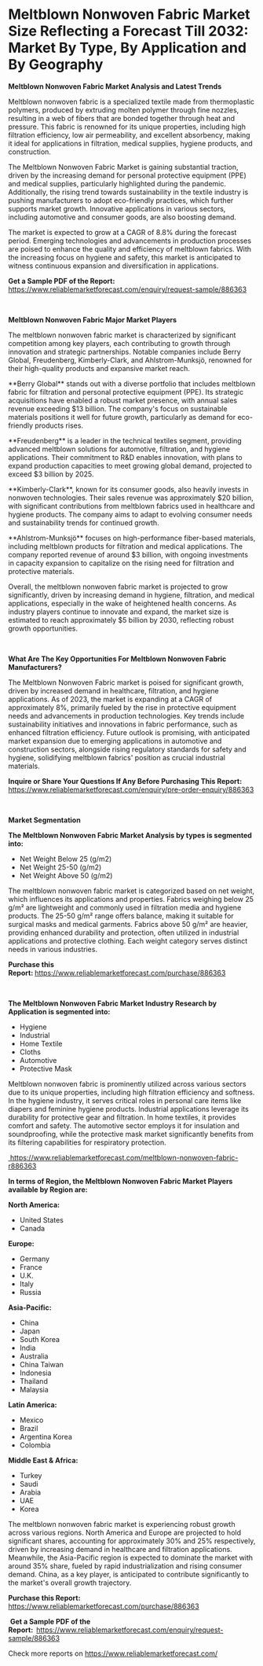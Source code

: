 <p><h1>Meltblown Nonwoven Fabric Market Size Reflecting a Forecast Till 2032: Market By Type, By Application and By Geography</h1></p><p><strong>Meltblown Nonwoven Fabric Market Analysis and Latest Trends</strong></p>
<p><p>Meltblown nonwoven fabric is a specialized textile made from thermoplastic polymers, produced by extruding molten polymer through fine nozzles, resulting in a web of fibers that are bonded together through heat and pressure. This fabric is renowned for its unique properties, including high filtration efficiency, low air permeability, and excellent absorbency, making it ideal for applications in filtration, medical supplies, hygiene products, and construction.</p><p>The Meltblown Nonwoven Fabric Market is gaining substantial traction, driven by the increasing demand for personal protective equipment (PPE) and medical supplies, particularly highlighted during the pandemic. Additionally, the rising trend towards sustainability in the textile industry is pushing manufacturers to adopt eco-friendly practices, which further supports market growth. Innovative applications in various sectors, including automotive and consumer goods, are also boosting demand.</p><p>The market is expected to grow at a CAGR of 8.8% during the forecast period. Emerging technologies and advancements in production processes are poised to enhance the quality and efficiency of meltblown fabrics. With the increasing focus on hygiene and safety, this market is anticipated to witness continuous expansion and diversification in applications.</p></p>
<p><strong>Get a Sample PDF of the Report:&nbsp;</strong> <a href="https://www.reliablemarketforecast.com/enquiry/request-sample/886363?utm_campaign=2721&utm_medium=2&utm_source=Github&utm_content=ia&utm_term=01042025&utm_id=meltblown-nonwoven-fabric">https://www.reliablemarketforecast.com/enquiry/request-sample/886363</a></p>
<p>&nbsp;</p>
<p><strong>Meltblown Nonwoven Fabric Major Market Players</strong></p>
<p><p>The meltblown nonwoven fabric market is characterized by significant competition among key players, each contributing to growth through innovation and strategic partnerships. Notable companies include Berry Global, Freudenberg, Kimberly-Clark, and Ahlstrom-Munksjö, renowned for their high-quality products and expansive market reach.</p><p>**Berry Global** stands out with a diverse portfolio that includes meltblown fabric for filtration and personal protective equipment (PPE). Its strategic acquisitions have enabled a robust market presence, with annual sales revenue exceeding $13 billion. The company's focus on sustainable materials positions it well for future growth, particularly as demand for eco-friendly products rises.</p><p>**Freudenberg** is a leader in the technical textiles segment, providing advanced meltblown solutions for automotive, filtration, and hygiene applications. Their commitment to R&D enables innovation, with plans to expand production capacities to meet growing global demand, projected to exceed $3 billion by 2025.</p><p>**Kimberly-Clark**, known for its consumer goods, also heavily invests in nonwoven technologies. Their sales revenue was approximately $20 billion, with significant contributions from meltblown fabrics used in healthcare and hygiene products. The company aims to adapt to evolving consumer needs and sustainability trends for continued growth.</p><p>**Ahlstrom-Munksjö** focuses on high-performance fiber-based materials, including meltblown products for filtration and medical applications. The company reported revenue of around $3 billion, with ongoing investments in capacity expansion to capitalize on the rising need for filtration and protective materials.</p><p>Overall, the meltblown nonwoven fabric market is projected to grow significantly, driven by increasing demand in hygiene, filtration, and medical applications, especially in the wake of heightened health concerns. As industry players continue to innovate and expand, the market size is estimated to reach approximately $5 billion by 2030, reflecting robust growth opportunities.</p></p>
<p>&nbsp;</p>
<p><strong>What Are The Key Opportunities For Meltblown Nonwoven Fabric Manufacturers?</strong></p>
<p><p>The Meltblown Nonwoven Fabric market is poised for significant growth, driven by increased demand in healthcare, filtration, and hygiene applications. As of 2023, the market is expanding at a CAGR of approximately 8%, primarily fueled by the rise in protective equipment needs and advancements in production technologies. Key trends include sustainability initiatives and innovations in fabric performance, such as enhanced filtration efficiency. Future outlook is promising, with anticipated market expansion due to emerging applications in automotive and construction sectors, alongside rising regulatory standards for safety and hygiene, solidifying meltblown fabrics' position as crucial industrial materials.</p></p>
<p><strong>Inquire or Share Your Questions If Any Before Purchasing This Report:</strong> <a href="https://www.reliablemarketforecast.com/enquiry/pre-order-enquiry/886363?utm_campaign=2721&utm_medium=2&utm_source=Github&utm_content=ia&utm_term=01042025&utm_id=meltblown-nonwoven-fabric">https://www.reliablemarketforecast.com/enquiry/pre-order-enquiry/886363</a></p>
<p>&nbsp;</p>
<p><strong>Market Segmentation</strong></p>
<p><strong>The Meltblown Nonwoven Fabric Market Analysis by types is segmented into:</strong></p>
<p><ul><li>Net Weight Below 25 (g/m2)</li><li>Net Weight 25-50 (g/m2)</li><li>Net Weight Above 50 (g/m2)</li></ul></p>
<p><p>The meltblown nonwoven fabric market is categorized based on net weight, which influences its applications and properties. Fabrics weighing below 25 g/m² are lightweight and commonly used in filtration media and hygiene products. The 25-50 g/m² range offers balance, making it suitable for surgical masks and medical garments. Fabrics above 50 g/m² are heavier, providing enhanced durability and protection, often utilized in industrial applications and protective clothing. Each weight category serves distinct needs in various industries.</p></p>
<p><strong>Purchase this Report:&nbsp;</strong><a href="https://www.reliablemarketforecast.com/purchase/886363?utm_campaign=2721&utm_medium=2&utm_source=Github&utm_content=ia&utm_term=01042025&utm_id=meltblown-nonwoven-fabric">https://www.reliablemarketforecast.com/purchase/886363</a></p>
<p>&nbsp;</p>
<p><strong>The Meltblown Nonwoven Fabric Market Industry Research by Application is segmented into:</strong></p>
<p><ul><li>Hygiene</li><li>Industrial</li><li>Home Textile</li><li>Cloths</li><li>Automotive</li><li>Protective Mask</li></ul></p>
<p><p>Meltblown nonwoven fabric is prominently utilized across various sectors due to its unique properties, including high filtration efficiency and softness. In the hygiene industry, it serves critical roles in personal care items like diapers and feminine hygiene products. Industrial applications leverage its durability for protective gear and filtration. In home textiles, it provides comfort and safety. The automotive sector employs it for insulation and soundproofing, while the protective mask market significantly benefits from its filtering capabilities for respiratory protection.</p></p>
<p><a href="https://www.reliablemarketforecast.com/meltblown-nonwoven-fabric-r886363?utm_campaign=2721&utm_medium=2&utm_source=Github&utm_content=ia&utm_term=01042025&utm_id=meltblown-nonwoven-fabric">&nbsp;https://www.reliablemarketforecast.com/meltblown-nonwoven-fabric-r886363</a></p>
<p><strong>In terms of Region, the Meltblown Nonwoven Fabric Market Players available by Region are:</strong></p>
<p>
    <p> <strong> North America: </strong>
        <ul>
            <li>United States</li>
            <li>Canada</li>
        </ul>
        </p> 
    <p> <strong> Europe: </strong>
        <ul>
            <li>Germany</li>
            <li>France</li>
            <li>U.K.</li>
            <li>Italy</li>
            <li>Russia</li>
        </ul>
        </p> 
    <p> <strong> Asia-Pacific: </strong>
        <ul>
            <li>China</li>
            <li>Japan</li>
            <li>South Korea</li>
            <li>India</li>
            <li>Australia</li>
            <li>China Taiwan</li>
            <li>Indonesia</li>
            <li>Thailand</li>
            <li>Malaysia</li>
        </ul>
        </p> 
    <p> <strong> Latin America: </strong>
        <ul>
            <li>Mexico</li>
            <li>Brazil</li>
            <li>Argentina Korea</li>
            <li>Colombia</li>
        </ul>
        </p> 
    <p> <strong> Middle East & Africa: </strong>
        <ul>
            <li>Turkey</li>
            <li>Saudi</li>
            <li>Arabia</li>
            <li>UAE</li>
            <li>Korea</li>
        </ul>
    </p>
    </p>
<p><p>The meltblown nonwoven fabric market is experiencing robust growth across various regions. North America and Europe are projected to hold significant shares, accounting for approximately 30% and 25% respectively, driven by increasing demand in healthcare and filtration applications. Meanwhile, the Asia-Pacific region is expected to dominate the market with around 35% share, fueled by rapid industrialization and rising consumer demand. China, as a key player, is anticipated to contribute significantly to the market's overall growth trajectory.</p></p>
<p><strong>Purchase this Report: </strong><a href="https://www.reliablemarketforecast.com/purchase/886363?utm_campaign=2721&utm_medium=2&utm_source=Github&utm_content=ia&utm_term=01042025&utm_id=meltblown-nonwoven-fabric">https://www.reliablemarketforecast.com/purchase/886363</a></p>
<p>&nbsp;<strong>Get a Sample PDF of the Report:&nbsp;&nbsp;</strong><a href="https://www.reliablemarketforecast.com/enquiry/request-sample/886363?utm_campaign=2721&utm_medium=2&utm_source=Github&utm_content=ia&utm_term=01042025&utm_id=meltblown-nonwoven-fabric">https://www.reliablemarketforecast.com/enquiry/request-sample/886363</a></p>
<p><strong></strong></p>
<p>Check more reports on <a href="https://www.reliablemarketforecast.com/?utm_campaign=2721&utm_medium=2&utm_source=Github&utm_content=ia&utm_term=01042025&utm_id=meltblown-nonwoven-fabric">https://www.reliablemarketforecast.com/</a></p>